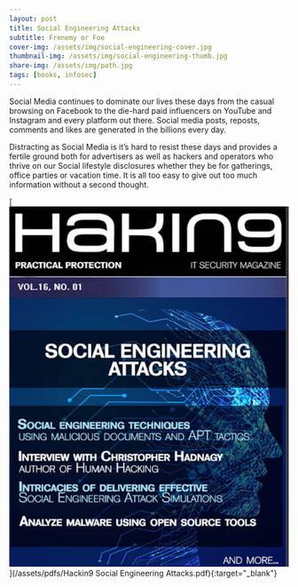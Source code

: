 ```yaml
---
layout: post
title: Social Engineering Attacks
subtitle: Frenemy or Foe
cover-img: /assets/img/social-engineering-cover.jpg
thumbnail-img: /assets/img/social-engineering-thumb.jpg
share-img: /assets/img/path.jpg
tags: [books, infosec]
---
```


Social Media continues to dominate our lives these days from the casual browsing on Facebook to the die-hard paid influencers on YouTube and Instagram and every platform out there. Social media posts, reposts, comments and likes are generated in the billions every day.

Distracting as Social Media is it’s hard to resist these days and provides a fertile ground both for advertisers as well as hackers and operators who thrive on our Social lifestyle disclosures whether they be for gatherings, office parties or vacation time. It is all too easy to give out too much information without a second thought.

[![ASocial Engineering Attacks](/assets/img/Hackin9-Social-Engineering-Attacks-cover.png)](/assets/pdfs/Hackin9 Social Engineering Attacks.pdf){:target="_blank"}


